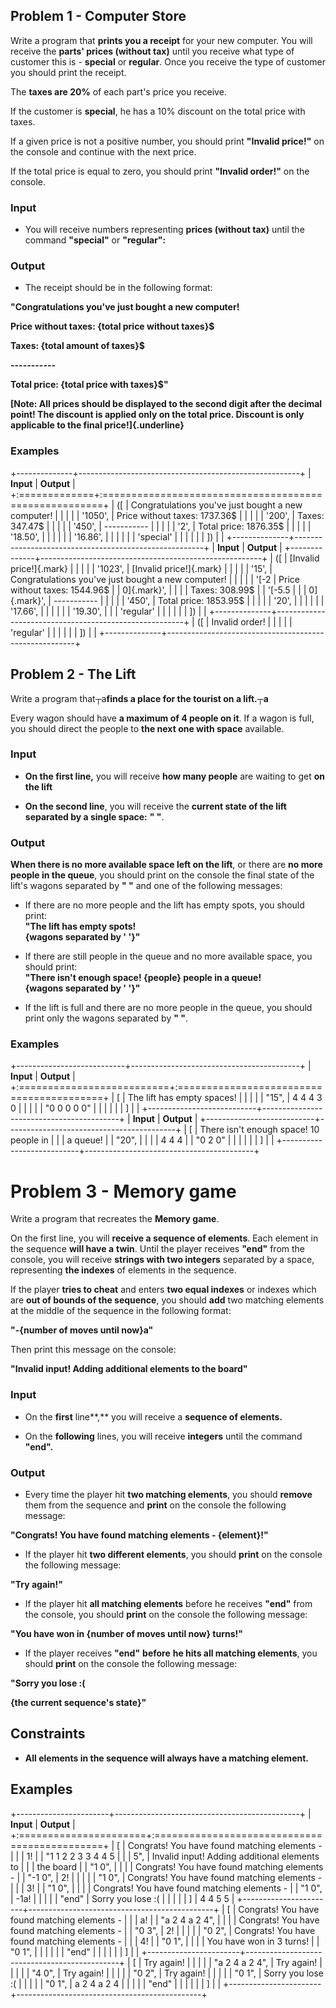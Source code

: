 ## Problem 1 - Computer Store

Write a program that **prints you a receipt** for your new computer. You
will receive the **parts\' prices (without tax)** until you receive what
type of customer this is - **special** or **regular**. Once you receive
the type of customer you should print the receipt.

The **taxes are 20%** of each part\'s price you receive.

If the customer is **special**, he has a 10% discount on the total price
with taxes.

If a given price is not a positive number, you should print **\"Invalid
price!\"** on the console and continue with the next price.

If the total price is equal to zero, you should print **\"Invalid
order!\"** on the console.

### Input

-   You will receive numbers representing **prices (without tax)** until
    the command **\"special\"** or **\"regular\":**

### Output

-   The receipt should be in the following format:

**\"Congratulations you\'ve just bought a new computer!**

**Price without taxes: {total price without taxes}\$**

**Taxes: {total amount of taxes}\$**

**\-\-\-\-\-\-\-\-\-\--**

**Total price: {total price with taxes}\$\"**

**[Note: All prices should be displayed to the second digit after the
decimal point! The discount is applied only on the total price. Discount
is only applicable to the final price!]{.underline}**

### Examples

+--------------+-------------------------------------------------------+
| **Input**    | **Output**                                            |
+:=============+:======================================================+
| (\[          | Congratulations you\'ve just bought a new computer!   |
|              |                                                       |
| \'1050\',    | Price without taxes: 1737.36\$                        |
|              |                                                       |
| \'200\',     | Taxes: 347.47\$                                       |
|              |                                                       |
| \'450\',     | \-\-\-\-\-\-\-\-\-\--                                 |
|              |                                                       |
| \'2\',       | Total price: 1876.35\$                                |
|              |                                                       |
| \'18.50\',   |                                                       |
|              |                                                       |
| \'16.86\',   |                                                       |
|              |                                                       |
| \'special\'  |                                                       |
|              |                                                       |
| \])          |                                                       |
+--------------+-------------------------------------------------------+
| **Input**    | **Output**                                            |
+--------------+-------------------------------------------------------+
| (\[          | [Invalid price!]{.mark}                               |
|              |                                                       |
| \'1023\',    | [Invalid price!]{.mark}                               |
|              |                                                       |
| \'15\',      | Congratulations you\'ve just bought a new computer!   |
|              |                                                       |
| \'[-2        | Price without taxes: 1544.96\$                        |
| 0]{.mark}\', |                                                       |
|              | Taxes: 308.99\$                                       |
| \'[-5.5      |                                                       |
| 0]{.mark}\', | \-\-\-\-\-\-\-\-\-\--                                 |
|              |                                                       |
| \'450\',     | Total price: 1853.95\$                                |
|              |                                                       |
| \'20\',      |                                                       |
|              |                                                       |
| \'17.66\',   |                                                       |
|              |                                                       |
| \'19.30\',   |                                                       |
| \'regular\'  |                                                       |
|              |                                                       |
| \])          |                                                       |
+--------------+-------------------------------------------------------+
| (\[          | Invalid order!                                        |
|              |                                                       |
| \'regular\'  |                                                       |
|              |                                                       |
| \])          |                                                       |
+--------------+-------------------------------------------------------+

## Problem 2 - The Lift

Write a program that┬а**finds a place for the tourist on a lift.┬а**

Every wagon should have **a maximum of 4 people on it**. If a wagon is
full, you should direct the people to **the next one with space**
available.

### Input

-   **On the first line,** you will receive **how many people** are
    waiting to get **on the lift**

-   **On the second line**, you will receive the **current state of the
    lift separated by a single space:** **\" \"**.

### Output

**When there is no more available space left on the lift**, or there are
**no more people in the queue**, you should print on the console the
final state of the lift\'s wagons separated by **\" \"** and one of the
following messages:

-   If there are no more people and the lift has empty spots, you should
    print:\
    **\"The lift has empty spots!\
    {wagons separated by \' \'}\"**

-   If there are still people in the queue and no more available space,
    you should print:\
    **\"There isn\'t enough space! {people} people in a queue!\
    {wagons separated by \' \'}\"**

-   If the lift is full and there are no more people in the queue, you
    should print only the wagons separated by **\" \"**.

###  Examples

+---------------------------+------------------------------------------+
| **Input**                 | **Output**                               |
+:==========================+:=========================================+
| \[                        | The lift has empty spaces!               |
|                           |                                          |
| \"15\",                   | 4 4 4 3 0                                |
|                           |                                          |
| \"0 0 0 0 0\"             |                                          |
|                           |                                          |
| \]                        |                                          |
+---------------------------+------------------------------------------+
| **Input**                 | **Output**                               |
+---------------------------+------------------------------------------+
| \[                        | There isn\'t enough space! 10 people in  |
|                           | a queue!                                 |
| \"20\",                   |                                          |
|                           | 4 4 4                                    |
| \"0 2 0\"                 |                                          |
|                           |                                          |
| \]                        |                                          |
+---------------------------+------------------------------------------+

# Problem 3 - Memory game

Write a program that recreates the **Memory game**.

On the first line, you will **receive a sequence of elements**. Each
element in the sequence **will have a** **twin**. Until the player
receives **\"end\"** from the console, you will receive **strings with
two integers** separated by a space, representing **the indexes** of
elements in the sequence.

If the player **tries to cheat** and enters **two equal indexes** or
indexes which are **out of bounds of the sequence**, you should **add**
two matching elements at the middle of the sequence in the following
format:

**\"-{number of moves until now}a\"**

Then print this message on the console:

**\"Invalid input! Adding additional elements to the board\"**

### Input

-   On the **first** line**,** you will receive a **sequence of
    elements.**

-   On the **following** lines, you will receive **integers** until the
    command **\"end\".**

### Output

-   Every time the player hit **two matching elements**, you should
    **remove** them from the sequence and **print** on the console the
    following message:

**\"Congrats! You have found matching elements - {element}!\"**

-   If the player hit **two different elements**, you should **print**
    on the console the following message:

**\"Try again!\"**

-   If the player hit **all matching elements** before he receives
    **\"end\"** from the console, you should **print** on the console
    the following message:

**\"You have won in {number of moves until now} turns!\"**

-   If the player receives **\"end\"** **before** **he hits all matching
    elements**, you should **print** on the console the following
    message:

**\"Sorry you lose :(**

**{the current sequence\'s state}\"**

## Constraints

-   **All elements in the sequence will always have a matching
    element.**

## Examples

+-----------------------+----------------------------------------------+
| **Input**             | **Output**                                   |
+:======================+:=============================================+
| \[                    | Congrats! You have found matching elements - |
|                       | 1!                                           |
| \"1 1 2 2 3 3 4 4 5   |                                              |
| 5\",                  | Invalid input! Adding additional elements to |
|                       | the board                                    |
| \"1 0\",              |                                              |
|                       | Congrats! You have found matching elements - |
| \"-1 0\",             | 2!                                           |
|                       |                                              |
| \"1 0\",              | Congrats! You have found matching elements - |
|                       | 3!                                           |
| \"1 0\",              |                                              |
|                       | Congrats! You have found matching elements - |
| \"1 0\",              | -1a!                                         |
|                       |                                              |
| \"end\"               | Sorry you lose :(                            |
|                       |                                              |
| \]                    | 4 4 5 5                                      |
+-----------------------+----------------------------------------------+
| \[                    | Congrats! You have found matching elements - |
|                       | a!                                           |
| \"a 2 4 a 2 4\",      |                                              |
|                       | Congrats! You have found matching elements - |
| \"0 3\",              | 2!                                           |
|                       |                                              |
| \"0 2\",              | Congrats! You have found matching elements - |
|                       | 4!                                           |
| \"0 1\",              |                                              |
|                       | You have won in 3 turns!                     |
| \"0 1\",              |                                              |
|                       |                                              |
| \"end\"               |                                              |
|                       |                                              |
| \]                    |                                              |
+-----------------------+----------------------------------------------+
| \[                    | Try again!                                   |
|                       |                                              |
| \"a 2 4 a 2 4\",      | Try again!                                   |
|                       |                                              |
| \"4 0\",              | Try again!                                   |
|                       |                                              |
| \"0 2\",              | Try again!                                   |
|                       |                                              |
| \"0 1\",              | Sorry you lose :(                            |
|                       |                                              |
| \"0 1\",              | a 2 4 a 2 4                                  |
|                       |                                              |
| \"end\"               |                                              |
|                       |                                              |
| \]                    |                                              |
+-----------------------+----------------------------------------------+